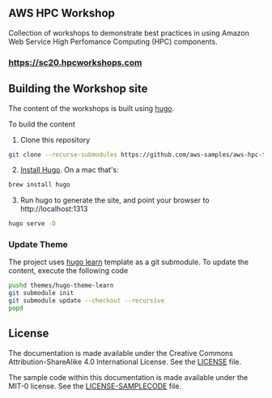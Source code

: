 ## AWS HPC Workshop


Collection of workshops to demonstrate best practices in using Amazon Web Service High Perfomance Computing (HPC) components.

### https://sc20.hpcworkshops.com

## Building the Workshop site

The content of the workshops is built using [hugo](https://gohugo.io/).

To build the content
1. Clone this repository
```bash
git clone --recurse-submodules https://github.com/aws-samples/aws-hpc-tutorials.git
```
2. [Install Hugo](https://gohugo.io/getting-started/installing/). On a mac that's:
```bash
brew install hugo
```
3. Run hugo to generate the site, and point your browser to http://localhost:1313
```bash
hugo serve -D
```

### Update Theme

The project uses [hugo learn](https://github.com/matcornic/hugo-theme-learn/) template as a git submodule. To update the content, execute the following code
```bash
pushd themes/hugo-theme-learn
git submodule init
git submodule update --checkout --recursive
popd
```

## License

The documentation is made available under the Creative Commons Attribution-ShareAlike 4.0 International License. See the [LICENSE](LICENSE) file.

The sample code within this documentation is made available under the MIT-0 license. See the [LICENSE-SAMPLECODE](LICENSE-SAMPLECODE) file.
